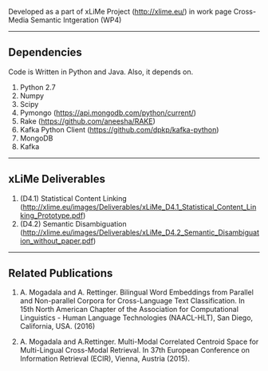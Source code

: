 Developed as a part of xLiMe Project (http://xlime.eu/) in work page Cross-Media Semantic Intgeration (WP4)

-------------------------
Dependencies
-------------------------
Code is Written in Python and Java. Also, it depends on.

1. Python 2.7
2. Numpy
3. Scipy
4. Pymongo  (https://api.mongodb.com/python/current/)
5. Rake (https://github.com/aneesha/RAKE)
6. Kafka Python Client (https://github.com/dpkp/kafka-python)
7. MongoDB
8. Kafka


-------------------------
xLiMe Deliverables
-------------------------

1. (D4.1) Statistical Content Linking (http://xlime.eu/images/Deliverables/xLiMe_D4.1_Statistical_Content_Linking_Prototype.pdf)
2. (D4.2) Semantic Disambiguation (http://xlime.eu/images/Deliverables/xLiMe_D4.2_Semantic_Disambiguation_without_paper.pdf)


--------------------------
Related Publications
---------------------------

1. A. Mogadala and A. Rettinger. Bilingual Word Embeddings from Parallel and Non-parallel Corpora for Cross-Language Text Classification. In 15th North American Chapter of the Association for Computational Linguistics - Human Language Technologies (NAACL-HLT), San Diego, California, USA. (2016)

2. A. Mogadala and  A.Rettinger. Multi-Modal Correlated Centroid Space for Multi-Lingual Cross-Modal Retrieval. In 37th European Conference on Information Retrieval (ECIR), Vienna, Austria (2015).
